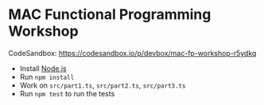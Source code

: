 # MAC Functional Programming Workshop

CodeSandbox: https://codesandbox.io/p/devbox/mac-fp-workshop-r5ydkq

- Install [Node.js](https://nodejs.org)
- Run `npm install`
- Work on `src/part1.ts`, `src/part2.ts`, `src/part3.ts`
- Run `npm test` to run the tests
